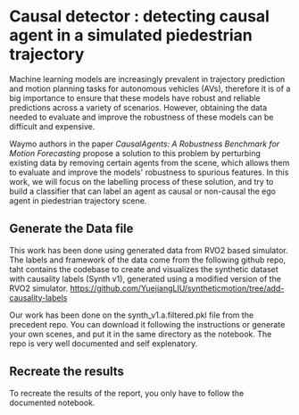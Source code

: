 # Causal detector : detecting causal agent in a simulated piedestrian trajectory

Machine learning models are increasingly prevalent in trajectory prediction and motion planning tasks for autonomous vehicles (AVs), therefore it is of a big importance to ensure that these models have robust and reliable predictions across a variety of scenarios. However, obtaining the data needed to evaluate and improve the robustness of these models can be difficult and expensive. 

Waymo authors in the paper _CausalAgents: A Robustness Benchmark for Motion Forecasting_ propose a solution to this problem by perturbing existing data by removing certain agents from the scene, which allows them to evaluate and improve the models' robustness to spurious features. In this work, we will focus on the labelling process of these solution, and try to build a classifier that can label an agent as causal or non-causal the ego agent in piedestrian trajectory scene.

## Generate the Data file

This work has been done using generated data from RVO2 based simulator. The labels and framework of the data come from the following github repo,  taht contains the codebase to create and visualizes the synthetic dataset with causality labels (Synth v1), generated using a modified version of the RVO2 simulator.
https://github.com/YuejiangLIU/syntheticmotion/tree/add-causality-labels

Our work has been done on the synth_v1.a.filtered.pkl file from the precedent repo. You can download it following the instructions or generate your own scenes, and put it in the same directory as the notebook. The repo is very well documented and self explenatory.

## Recreate the results

To recreate the results of the report, you only have to follow the documented notebook.
